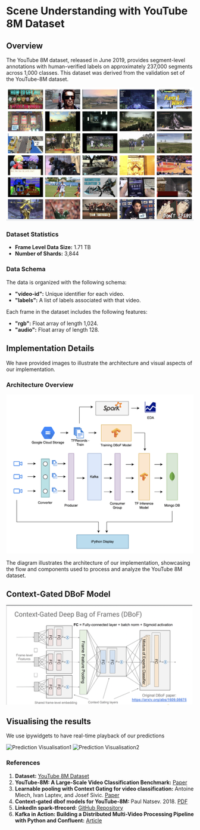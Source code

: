 # Scene Understanding with YouTube 8M Dataset 

## Overview

The YouTube 8M dataset, released in June 2019, provides segment-level annotations with human-verified labels on approximately 237,000 segments across 1,000 classes. This dataset was derived from the validation set of the YouTube-8M dataset.

<img src="data/images/Thumbnails.png" alt="Thumbnails" width="700"/>

### Dataset Statistics

- **Frame Level Data Size:** 1.71 TB
- **Number of Shards:** 3,844

### Data Schema

The data is organized with the following schema:

- **"video-id":** Unique identifier for each video.
- **"labels":** A list of labels associated with that video.

Each frame in the dataset includes the following features:

- **"rgb":** Float array of length 1,024.
- **"audio":** Float array of length 128.

## Implementation Details

We have provided images to illustrate the architecture and visual aspects of our implementation.

### Architecture Overview

<img src="data/images/Architecture.png" alt="Architecture" width="600"/>

The diagram illustrates the architecture of our implementation, showcasing the flow and components used to process and analyze the YouTube 8M dataset.

## Context-Gated DBoF Model
<img src="data/images/DBoF.png" alt="Contex Gated DBoF Model" width="500"/>

## Visualising the results

We use ipywidgets to have real-time playback of our predictions

![Prediction Visualisation1](data/images/Racecar.gif)
![Prediction Visualisation2](data/images/KitchenVid.gif)

### References

1. **Dataset:** [YouTube 8M Dataset](https://research.google.com/youtube8m/)
2. **YouTube-8M: A Large-Scale Video Classification Benchmark:** [Paper](https://arxiv.org/abs/1609.08675)
3. **Learnable pooling with Context Gating for video classification:** Antoine Miech, Ivan Laptev, and Josef Sivic. [Paper](https://arxiv.org/abs/1706.06905)
4. **Context-gated dbof models for YouTube-8M:** Paul Natsev. 2018. [PDF](https://static.googleusercontent.com/media/research.google.com/en//youtube8m/workshop2018/natsev.pdf)
5. **LinkedIn spark-tfrecord:** [GitHub Repository](https://github.com/linkedin/spark-tfrecord)
6. **Kafka in Action: Building a Distributed Multi-Video Processing Pipeline with Python and Confluent:** [Article](https://towardsdatascience.com/kafka-in-action-building-a-distributed-multi-video-processing-pipeline-with-python-and-confluent-9f133858f5a0)
